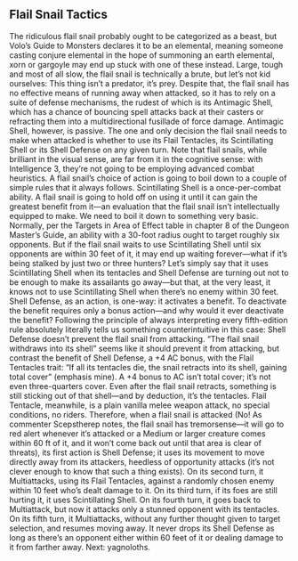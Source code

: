 ## Flail Snail Tactics

The ridiculous flail snail probably ought to be categorized as a beast, but Volo’s Guide to Monsters declares it to be an elemental, meaning someone casting conjure elemental in the hope of summoning an earth elemental, xorn or gargoyle may end up stuck with one of these instead. Large, tough and most of all slow, the flail snail is technically a brute, but let’s not kid ourselves: This thing isn’t a predator, it’s prey.
Despite that, the flail snail has no effective means of running away when attacked, so it has to rely on a suite of defense mechanisms, the rudest of which is its Antimagic Shell, which has a chance of bouncing spell attacks back at their casters or refracting them into a multidirectional fusillade of force damage. Antimagic Shell, however, is passive. The one and only decision the flail snail needs to make when attacked is whether to use its Flail Tentacles, its Scintillating Shell or its Shell Defense on any given turn.
Note that flail snails, while brilliant in the visual sense, are far from it in the cognitive sense: with Intelligence 3, they’re not going to be employing advanced combat heuristics. A flail snail’s choice of action is going to boil down to a couple of simple rules that it always follows.
Scintillating Shell is a once-per-combat ability. A flail snail is going to hold off on using it until it can gain the greatest benefit from it—an evaluation that the flail snail isn’t intellectually equipped to make. We need to boil it down to something very basic. Normally, per the Targets in Area of Effect table in chapter 8 of the Dungeon Master’s Guide, an ability with a 30-foot radius ought to target roughly six opponents. But if the flail snail waits to use Scintillating Shell until six opponents are within 30 feet of it, it may end up waiting forever—what if it’s being stalked by just two or three hunters? Let’s simply say that it uses Scintillating Shell when its tentacles and Shell Defense are turning out not to be enough to make its assailants go away—but that, at the very least, it knows not to use Scintillating Shell when there’s no enemy within 30 feet.
Shell Defense, as an action, is one-way: it activates a benefit. To deactivate the benefit requires only a bonus action—and why would it ever deactivate the benefit? Following the principle of always interpreting every fifth-edition rule absolutely literally tells us something counterintuitive in this case: Shell Defense doesn’t prevent the flail snail from attacking. “The flail snail withdraws into its shell” seems like it should prevent it from attacking, but contrast the benefit of Shell Defense, a +4 AC bonus, with the Flail Tentacles trait: “If all its tentacles die, the snail retracts into its shell, gaining total cover” (emphasis mine). A +4 bonus to AC isn’t total cover; it’s not even three-quarters cover. Even after the flail snail retracts, something is still sticking out of that shell—and by deduction, it’s the tentacles.
Flail Tentacle, meanwhile, is a plain vanilla melee weapon attack, no special conditions, no riders.
Therefore, when a flail snail is attacked (No! As commenter Scepstherep notes, the flail snail has tremorsense—it will go to red alert whenever it’s attacked or a Medium or larger creature comes within 60 ft of it, and it won’t come back out until that area is clear of threats), its first action is Shell Defense; it uses its movement to move directly away from its attackers, heedless of opportunity attacks (it’s not clever enough to know that such a thing exists). On its second turn, it Multiattacks, using its Flail Tentacles, against a randomly chosen enemy within 10 feet who’s dealt damage to it. On its third turn, if its foes are still hurting it, it uses Scintillating Shell. On its fourth turn, it goes back to Multiattack, but now it attacks only a stunned opponent with its tentacles. On its fifth turn, it Multiattacks, without any further thought given to target selection, and resumes moving away. It never drops its Shell Defense as long as there’s an opponent either within 60 feet of it or dealing damage to it from farther away.
Next: yagnoloths.
